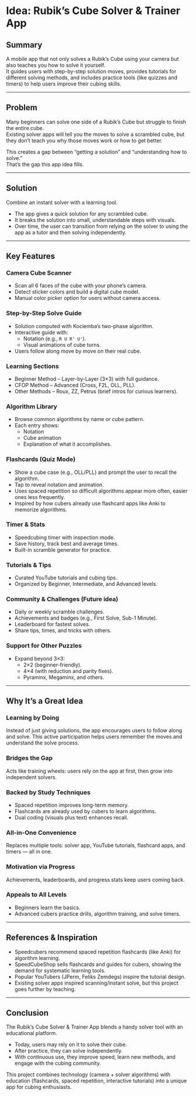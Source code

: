 # Idea: Rubik’s Cube Solver & Trainer App

## Summary
A mobile app that not only solves a Rubik’s Cube using your camera but also teaches you how to solve it yourself.  
It guides users with step-by-step solution moves, provides tutorials for different solving methods, and includes practice tools (like quizzes and timers) to help users improve their cubing skills.

---

## Problem
Many beginners can solve one side of a Rubik’s Cube but struggle to finish the entire cube.  
Existing solver apps will tell you the moves to solve a scrambled cube, but they don’t teach you why those moves work or how to get better.  

This creates a gap between “getting a solution” and “understanding how to solve.”  
That’s the gap this app idea fills.

---

## Solution
Combine an instant solver with a learning tool.  

- The app gives a quick solution for any scrambled cube.  
- It breaks the solution into small, understandable steps with visuals.  
- Over time, the user can transition from relying on the solver to using the app as a tutor and then solving independently.

---

## Key Features

### Camera Cube Scanner
- Scan all 6 faces of the cube with your phone’s camera.  
- Detect sticker colors and build a digital cube model.  
- Manual color picker option for users without camera access.

### Step-by-Step Solve Guide
- Solution computed with Kociemba’s two-phase algorithm.  
- Interactive guide with:
  - Notation (e.g., `R U R' U'`).  
  - Visual animations of cube turns.  
- Users follow along move by move on their real cube.

### Learning Sections
- Beginner Method – Layer-by-Layer (3×3) with full guidance.  
- CFOP Method – Advanced (Cross, F2L, OLL, PLL).  
- Other Methods – Roux, ZZ, Petrus (brief intros for curious learners).

### Algorithm Library
- Browse common algorithms by name or cube pattern.  
- Each entry shows:
  - Notation  
  - Cube animation  
  - Explanation of what it accomplishes.

### Flashcards (Quiz Mode)
- Show a cube case (e.g., OLL/PLL) and prompt the user to recall the algorithm.  
- Tap to reveal notation and animation.  
- Uses spaced repetition so difficult algorithms appear more often, easier ones less frequently.  
- Inspired by how cubers already use flashcard apps like Anki to memorize algorithms.

### Timer & Stats
- Speedcubing timer with inspection mode.  
- Save history, track best and average times.  
- Built-in scramble generator for practice.

### Tutorials & Tips
- Curated YouTube tutorials and cubing tips.  
- Organized by Beginner, Intermediate, and Advanced levels.

### Community & Challenges (Future idea)
- Daily or weekly scramble challenges.  
- Achievements and badges (e.g., First Solve, Sub-1 Minute).  
- Leaderboard for fastest solves.  
- Share tips, times, and tricks with others.

### Support for Other Puzzles
- Expand beyond 3×3:  
  - 2×2 (beginner-friendly).  
  - 4×4 (with reduction and parity fixes).  
  - Pyraminx, Megaminx, and others.

---

## Why It’s a Great Idea

### Learning by Doing
Instead of just giving solutions, the app encourages users to follow along and solve. This active participation helps users remember the moves and understand the solve process.

### Bridges the Gap
Acts like training wheels: users rely on the app at first, then grow into independent solvers.

### Backed by Study Techniques
- Spaced repetition improves long-term memory.  
- Flashcards are already used by cubers to learn algorithms.  
- Dual coding (visuals plus text) enhances recall.

### All-in-One Convenience
Replaces multiple tools: solver app, YouTube tutorials, flashcard apps, and timers — all in one.

### Motivation via Progress
Achievements, leaderboards, and progress stats keep users coming back.

### Appeals to All Levels
- Beginners learn the basics.  
- Advanced cubers practice drills, algorithm training, and solve timers.

---

## References & Inspiration
- Speedcubers recommend spaced repetition flashcards (like Anki) for algorithm learning.  
- SpeedCubeShop sells flashcards and guides for cubers, showing the demand for systematic learning tools.  
- Popular YouTubers (JPerm, Feliks Zemdegs) inspire the tutorial design.  
- Existing solver apps inspired scanning/instant solve, but this project goes further by teaching.

---

## Conclusion
The Rubik’s Cube Solver & Trainer App blends a handy solver tool with an educational platform.  

- Today, users may rely on it to solve their cube.  
- After practice, they can solve independently.  
- With continuous use, they improve speed, learn new methods, and engage with the cubing community.  

This project combines technology (camera + solver algorithms) with education (flashcards, spaced repetition, interactive tutorials) into a unique app for cubing enthusiasts.
